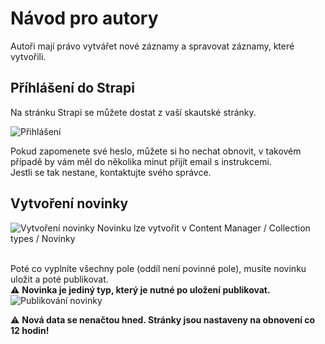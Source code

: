 # Návod pro autory

Autoři mají právo vytvářet nové záznamy a spravovat záznamy, které vytvořili.

## Příhlášení do Strapi

Na stránku Strapi se můžete dostat z vaší skautské stránky.

![Přihlášení](https://user-images.githubusercontent.com/57263460/236897576-906061cf-bc73-4740-82a3-e3c66ac9e2f3.jpg)

Pokud zapomenete své heslo, můžete si ho nechat obnovit, v takovém případě by vám měl do několika minut přijít email s instrukcemi.<br />
Jestli se tak nestane, kontaktujte svého správce.

## Vytvoření novinky

![Vytvoření novinky](https://user-images.githubusercontent.com/57263460/237024052-2faeeb40-8673-42ea-b93e-a74914ec5690.jpg)
Novinku lze vytvořit v Content Manager / Collection types / Novinky
<br />
<br />

Poté co vyplníte všechny pole (oddíl není povinné pole), musíte novinku uložit a poté publikovat.<br />
:warning: **Novinka je jediný typ, který je nutné po uložení publikovat.**
![Publikování novinky](https://user-images.githubusercontent.com/57263460/237029767-c4bb408c-a2ad-49d4-9ea2-92b0fba311ec.jpg)

:warning: **Nová data se nenačtou hned. Stránky jsou nastaveny na obnovení co 12 hodin!**
